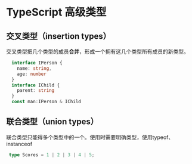 # TypeScript 高级类型

## 交叉类型（insertion types）

交叉类型把几个类型的成员**合并**，形成一个拥有这几个类型所有成员的新类型。

```ts
  interface IPerson {
    name: string,
    age: number
  }
  interface IChild {
    parent: string
  }
  const man:IPerson & IChild
```

## 联合类型（union types）

联合类型只能得多个类型中的一个。使用时需要明确类型，使用typeof、instanceof

```ts
 type Scores = 1 | 2 | 3 | 4 | 5;
```
